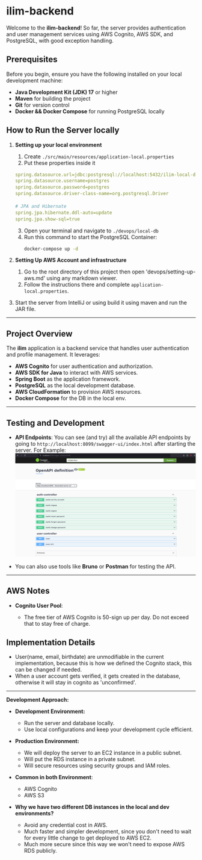 # ilim-backend

Welcome to the **ilim-backend**! 
So far, the server provides authentication and user management services using AWS Cognito, AWS SDK, and PostgreSQL, with good exception handling.


## Prerequisites
Before you begin, ensure you have the following installed on your local development machine:

- **Java Development Kit (JDK) 17** or higher
- **Maven** for building the project
- **Git** for version control
- **Docker && Docker Compose** for running PostgreSQL locally

##  How to Run the Server locally
1. **Setting up your local environment**
   1. Create `./src/main/resources/application-local.properties`
   2. Put these properties inside it
    ```yaml
    spring.datasource.url=jdbc:postgresql://localhost:5432/ilim-local-db
    spring.datasource.username=postgres
    spring.datasource.password=postgres
    spring.datasource.driver-class-name=org.postgresql.Driver
    
    # JPA and Hibernate
    spring.jpa.hibernate.ddl-auto=update
    spring.jpa.show-sql=true
    ```
   3. Open your terminal and navigate to `./devops/local-db`
   4. Run this command to start the PostgreSQL Container:
      ```bash
      docker-compose up -d
      ```
2. **Setting Up AWS Account and infrastructure** 
   1. Go to the root directory of this project then open 'devops/setting-up-aws.md' using any markdown viewer.
   2. Follow the instructions there and complete `application-local.properties`.

3. Start the server from IntelliJ or using build it using maven and run the JAR file.

---
## Project Overview

The **ilim** application is a backend service that handles user authentication and profile management. It leverages:

- **AWS Cognito** for user authentication and authorization.
- **AWS SDK for Java** to interact with AWS services.
- **Spring Boot** as the application framework.
- **PostgreSQL** as the local development database.
- **AWS CloudFormation** to provision AWS resources.
- **Docker Compose** for the DB in the local env.

---


## Testing and Development

- **API Endpoints**: You can see (and try) all the available API endpoints by going to `http://localhost:8099/swagger-ui/index.html` after starting the server.
For Example:
![img.png](swagger-ui.png)

- You can also use tools like **Bruno** or **Postman** for testing the API.

---

## AWS Notes

- **Cognito User Pool**:

  - The free tier of AWS Cognito is 50-sign up per day. Do not exceed that to stay free of charge.


## Implementation Details

- User(name, email, birthdate) are unmodifiable in the current implementation, because this is how we defined the Cognito stack, this can be changed if needed.
- When a user account gets verified, it gets created in the database, otherwise it will stay in cognito as 'unconfirmed'.

---

**Development Approach:**

- **Development Environment:**
  - Run the server and database locally.
  - Use local configurations and keep your development cycle efficient.

- **Production Environment:**
  - We will deploy the server to an EC2 instance in a public subnet.
  - Will put the RDS instance in a private subnet.
  - Will secure resources using security groups and IAM roles.

- **Common in both Environment**:
  - AWS Cognito
  - AWS S3

- **Why we have two different DB instances in the local and dev environments?**
    - Avoid any credential cost in AWS.
    - Much faster and simpler development, since you don't need to wait for every little change to get deployed to AWS EC2.
    - Much more secure since this way we won't need to expose AWS RDS publicly.